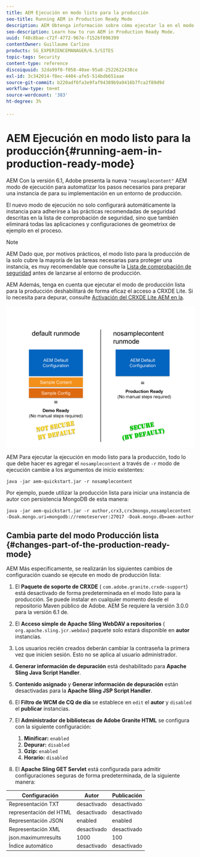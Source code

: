 ```yaml
---
title: AEM Ejecución en modo listo para la producción
seo-title: Running AEM in Production Ready Mode
description: AEM Obtenga información sobre cómo ejecutar la en el modo Producción lista.
seo-description: Learn how to run AEM in Production Ready Mode.
uuid: f48c8bae-c72f-4772-967e-f1526f096399
contentOwner: Guillaume Carlino
products: SG_EXPERIENCEMANAGER/6.5/SITES
topic-tags: Security
content-type: reference
discoiquuid: 32da99f0-f058-40ae-95a8-2522622438ce
exl-id: 3c342014-f8ec-4404-afe5-514bdb651aae
source-git-commit: b220adf6fa3e9faf94389b9a9416b7fca2f89d9d
workflow-type: tm+mt
source-wordcount: '383'
ht-degree: 3%

---
```


# AEM Ejecución en modo listo para la producción{#running-aem-in-production-ready-mode}

AEM Con la versión 6.1, Adobe presenta la nueva `"nosamplecontent"` AEM modo de ejecución para automatizar los pasos necesarios para preparar una instancia de para su implementación en un entorno de producción.

El nuevo modo de ejecución no solo configurará automáticamente la instancia para adherirse a las prácticas recomendadas de seguridad descritas en la lista de comprobación de seguridad, sino que también eliminará todas las aplicaciones y configuraciones de geometrixx de ejemplo en el proceso.

>[!NOTE]
>
>AEM Dado que, por motivos prácticos, el modo listo para la producción de la solo cubre la mayoría de las tareas necesarias para proteger una instancia, es muy recomendable que consulte la [Lista de comprobación de seguridad](/help/sites-administering/security-checklist.md) antes de lanzarse al entorno de producción.
>
>AEM Además, tenga en cuenta que ejecutar el modo de producción lista para la producción deshabilitará de forma eficaz el acceso a CRXDE Lite. Si lo necesita para depurar, consulte [Activación del CRXDE Lite AEM en la](/help/sites-administering/enabling-crxde-lite.md).

![chlimage_1-83](assets/chlimage_1-83a.png)

AEM Para ejecutar la ejecución en modo listo para la producción, todo lo que debe hacer es agregar el `nosamplecontent` a través de `-r` modo de ejecución cambie a los argumentos de inicio existentes:

```shell
java -jar aem-quickstart.jar -r nosamplecontent
```

Por ejemplo, puede utilizar la producción lista para iniciar una instancia de autor con persistencia MongoDB de esta manera:

```shell
java -jar aem-quickstart.jar -r author,crx3,crx3mongo,nosamplecontent -Doak.mongo.uri=mongodb://remoteserver:27017 -Doak.mongo.db=aem-author
```

## Cambia parte del modo Producción lista {#changes-part-of-the-production-ready-mode}

AEM Más específicamente, se realizarán los siguientes cambios de configuración cuando se ejecute en modo de producción lista:

1. El **Paquete de soporte de CRXDE** ( `com.adobe.granite.crxde-support`) está desactivado de forma predeterminada en el modo listo para la producción. Se puede instalar en cualquier momento desde el repositorio Maven público de Adobe. AEM Se requiere la versión 3.0.0 para la versión 6.1 de.

1. El **Acceso simple de Apache Sling WebDAV a repositorios** ( `org.apache.sling.jcr.webdav`) paquete solo estará disponible en **autor** instancias.

1. Los usuarios recién creados deberán cambiar la contraseña la primera vez que inicien sesión. Esto no se aplica al usuario administrador.
1. **Generar información de depuración** está deshabilitado para **Apache Sling Java Script Handler**.

1. **Contenido asignado** y **Generar información de depuración** están desactivadas para la **Apache Sling JSP Script Handler**.

1. El **Filtro de WCM de CQ de día** se establece en `edit` el **autor** y `disabled` el **publicar** instancias.

1. El **Administrador de bibliotecas de Adobe Granite HTML** se configura con la siguiente configuración:

   1. **Minificar:** `enabled`
   1. **Depurar:** `disabled`
   1. **Gzip:** `enabled`
   1. **Horario:** `disabled`

1. El **Apache Sling GET Servlet** está configurada para admitir configuraciones seguras de forma predeterminada, de la siguiente manera:

| **Configuración** | **Autor** | **Publicación** |
|---|---|---|
| Representación TXT | desactivado | desactivado |
| representación del HTML | desactivado | desactivado |
| Representación JSON | enabled | enabled |
| Representación XML | desactivado | desactivado |
| json.maximumresults | 1000 | 100 |
| Índice automático | desactivado | desactivado |
